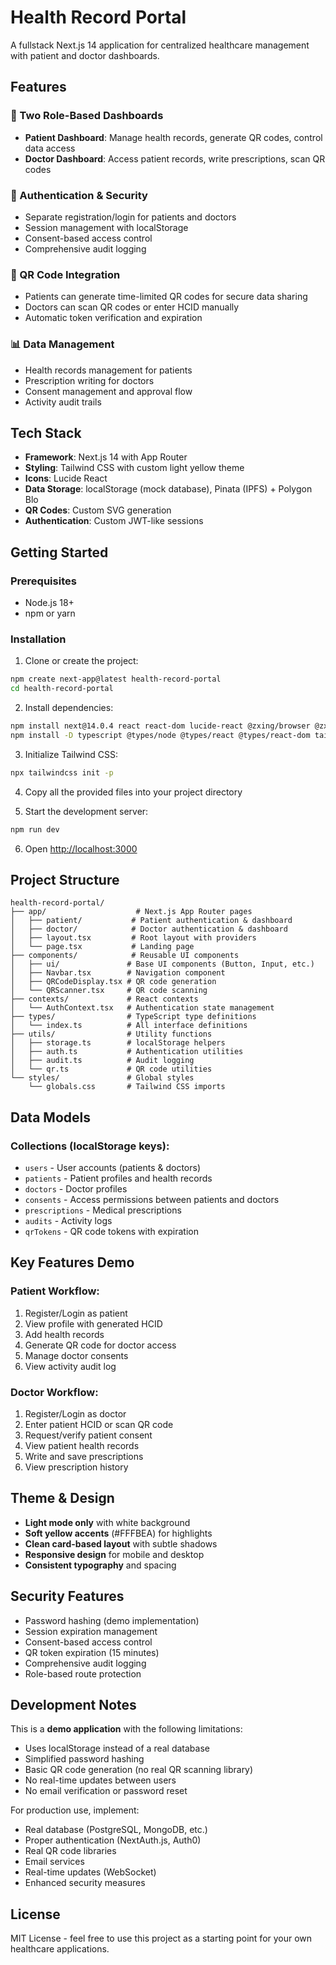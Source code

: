 # Health Record Portal

A fullstack Next.js 14 application for centralized healthcare management with patient and doctor dashboards.

## Features

### 🏥 Two Role-Based Dashboards
- **Patient Dashboard**: Manage health records, generate QR codes, control data access
- **Doctor Dashboard**: Access patient records, write prescriptions, scan QR codes

### 🔐 Authentication & Security
- Separate registration/login for patients and doctors
- Session management with localStorage
- Consent-based access control
- Comprehensive audit logging

### 📱 QR Code Integration
- Patients can generate time-limited QR codes for secure data sharing
- Doctors can scan QR codes or enter HCID manually
- Automatic token verification and expiration

### 📊 Data Management
- Health records management for patients
- Prescription writing for doctors
- Consent management and approval flow
- Activity audit trails

## Tech Stack

- **Framework**: Next.js 14 with App Router
- **Styling**: Tailwind CSS with custom light yellow theme
- **Icons**: Lucide React
- **Data Storage**: localStorage (mock database), Pinata (IPFS) + Polygon Blo
- **QR Codes**: Custom SVG generation
- **Authentication**: Custom JWT-like sessions

## Getting Started

### Prerequisites
- Node.js 18+ 
- npm or yarn

### Installation

1. Clone or create the project:
```bash
npm create next-app@latest health-record-portal
cd health-record-portal
```

2. Install dependencies:
```bash
npm install next@14.0.4 react react-dom lucide-react @zxing/browser @zxing/library
npm install -D typescript @types/node @types/react @types/react-dom tailwindcss postcss autoprefixer eslint eslint-config-next
```

3. Initialize Tailwind CSS:
```bash
npx tailwindcss init -p
```

4. Copy all the provided files into your project directory

5. Start the development server:
```bash
npm run dev
```

6. Open [http://localhost:3000](http://localhost:3000)

## Project Structure

```
health-record-portal/
├── app/                    # Next.js App Router pages
│   ├── patient/           # Patient authentication & dashboard
│   ├── doctor/            # Doctor authentication & dashboard
│   ├── layout.tsx         # Root layout with providers
│   └── page.tsx           # Landing page
├── components/            # Reusable UI components
│   ├── ui/               # Base UI components (Button, Input, etc.)
│   ├── Navbar.tsx        # Navigation component
│   ├── QRCodeDisplay.tsx # QR code generation
│   └── QRScanner.tsx     # QR code scanning
├── contexts/             # React contexts
│   └── AuthContext.tsx   # Authentication state management
├── types/                # TypeScript type definitions
│   └── index.ts          # All interface definitions
├── utils/                # Utility functions
│   ├── storage.ts        # localStorage helpers
│   ├── auth.ts           # Authentication utilities
│   ├── audit.ts          # Audit logging
│   └── qr.ts             # QR code utilities
└── styles/               # Global styles
    └── globals.css       # Tailwind CSS imports
```

## Data Models

### Collections (localStorage keys):
- `users` - User accounts (patients & doctors)
- `patients` - Patient profiles and health records
- `doctors` - Doctor profiles
- `consents` - Access permissions between patients and doctors
- `prescriptions` - Medical prescriptions
- `audits` - Activity logs
- `qrTokens` - QR code tokens with expiration

## Key Features Demo

### Patient Workflow:
1. Register/Login as patient
2. View profile with generated HCID
3. Add health records
4. Generate QR code for doctor access
5. Manage doctor consents
6. View activity audit log

### Doctor Workflow:
1. Register/Login as doctor
2. Enter patient HCID or scan QR code
3. Request/verify patient consent
4. View patient health records
5. Write and save prescriptions
6. View prescription history

## Theme & Design

- **Light mode only** with white background
- **Soft yellow accents** (#FFFBEA) for highlights
- **Clean card-based layout** with subtle shadows
- **Responsive design** for mobile and desktop
- **Consistent typography** and spacing

## Security Features

- Password hashing (demo implementation)
- Session expiration management
- Consent-based access control
- QR token expiration (15 minutes)
- Comprehensive audit logging
- Role-based route protection

## Development Notes

This is a **demo application** with the following limitations:
- Uses localStorage instead of a real database
- Simplified password hashing
- Basic QR code generation (no real QR scanning library)
- No real-time updates between users
- No email verification or password reset

For production use, implement:
- Real database (PostgreSQL, MongoDB, etc.)
- Proper authentication (NextAuth.js, Auth0)
- Real QR code libraries
- Email services
- Real-time updates (WebSocket)
- Enhanced security measures

## License

MIT License - feel free to use this project as a starting point for your own healthcare applications.

